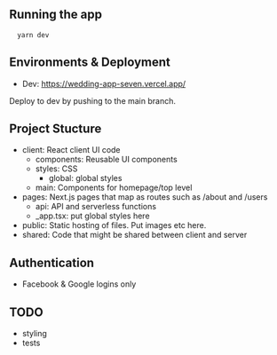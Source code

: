 ## Running the app

```
  yarn dev
```

## Environments & Deployment

- Dev: https://wedding-app-seven.vercel.app/

Deploy to dev by pushing to the main branch.

## Project Stucture

- client: React client UI code
  - components: Reusable UI components
  - styles: CSS
    - global: global styles
  - main: Components for homepage/top level
- pages: Next.js pages that map as routes such as /about and /users
  - api: API and serverless functions
  - \_app.tsx: put global styles here
- public: Static hosting of files. Put images etc here.
- shared: Code that might be shared between client and server

## Authentication

- Facebook & Google logins only

## TODO

- styling
- tests
